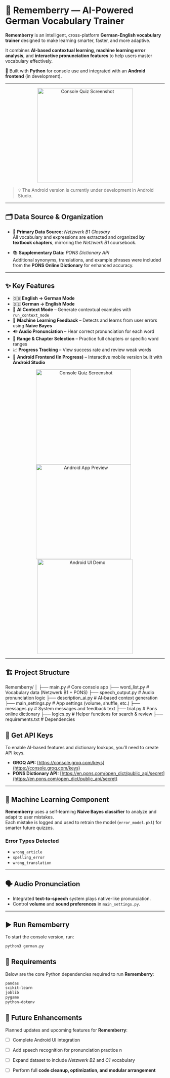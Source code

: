 # 🍓 Rememberry — AI-Powered German Vocabulary Trainer


**Rememberry** is an intelligent, cross-platform **German-English vocabulary trainer** designed to make learning smarter, faster, and more adaptive.  

It combines **AI-based contextual learning**, **machine learning error analysis**, and **interactive pronunciation features** to help users master vocabulary effectively.  

🧠 Built with **Python** for console use and integrated with an **Android frontend** (in development).

---

<p align="center">
  <img src="https://github.com/RaviVermarv05/German-vocab/blob/master/StartPage2.png?raw=true" alt="Console Quiz Screenshot" width="300"/>
</p>


> 💡 The Android version is currently under development in Android Studio.

---

## 🗂️ Data Source & Organization

- 📖 **Primary Data Source:** *Netzwerk B1 Glossary*  
  All vocabulary and expressions are extracted and organized **by textbook chapters**, mirroring the *Netzwerk B1* coursebook.  

- 📚 **Supplementary Data:** *PONS Dictionary API*  
  Additional synonyms, translations, and example phrases were included from the **PONS Online Dictionary** for enhanced accuracy.

---

## ✨ Key Features

- 🇬🇧 **English → German Mode**  
- 🇩🇪 **German → English Mode**  
- 🤖 **AI Context Mode** – Generate contextual examples with `run_context_mode`  
- 🧠 **Machine Learning Feedback** – Detects and learns from user errors using **Naive Bayes**  
- 🔊 **Audio Pronunciation** – Hear correct pronunciation for each word  
- 🎯 **Range & Chapter Selection** – Practice full chapters or specific word ranges  
- 📈 **Progress Tracking** – View success rate and review weak words  
- 📱 **Android Frontend (In Progress)** – Interactive mobile version built with **Android Studio**

   

<p align="center">
  <img src="https://github.com/RaviVermarv05/German-vocab/blob/master/Mode%20Selection.png?raw=true" alt="Console Quiz Screenshot" alt="Console Screenshot" width="300" style="margin-right: 10px;"/>
  <img src="https://github.com/RaviVermarv05/German-vocab/blob/master/Match%20to%20Deutsch%20-%203.png?raw=true" alt="Android App Preview" width="300" style="margin-right: 10px;"/>
  <img src="https://github.com/RaviVermarv05/German-vocab/blob/master/Match%20to%20English.png?raw=true" alt="Android UI Demo" width="300"/>
</p>


---

## 🏗️ Project Structure

Rememberry/
│
├── main.py # Core console app
├── word_list.py # Vocabulary data (Netzwerk B1 + PONS)
├── speech_output.py # Audio pronunciation logic
├── description_ai.py # AI-based context generation
├── main_settings.py # App settings (volume, shuffle, etc.)
├── messages.py # System messages and feedback text
├── trial.py # Pons online dictionary
├── logics.py # Helper functions for search & review
├── requirements.txt # Dependencies


## 🔗 Get API Keys

To enable AI-based features and dictionary lookups, you’ll need to create API keys.

- **GROQ API:** [https://console.groq.com/keys](https://console.groq.com/keys)  
- **PONS Dictionary API:** [https://en.pons.com/open_dict/public_api/secret](https://en.pons.com/open_dict/public_api/secret)

---

## 🧠 Machine Learning Component

**Rememberry** uses a self-learning **Naive Bayes classifier** to analyze and adapt to user mistakes.  
Each mistake is logged and used to retrain the model (`error_model.pkl`) for smarter future quizzes.

### Error Types Detected
- `wrong_article`
- `spelling_error`
- `wrong_translation`

---

## 🗣️ Audio Pronunciation

- Integrated **text-to-speech** system plays native-like pronunciation.  
- Control **volume** and **sound preferences** in `main_settings.py`.

---
## ▶️ Run Rememberry

To start the console version, run:

```bash
python3 german.py
```

## 🧾 Requirements

Below are the core Python dependencies required to run **Rememberry**:

```txt
pandas
scikit-learn
joblib
pygame
python-dotenv
```

## 🚀 Future Enhancements

Planned updates and upcoming features for **Rememberry**:

- [ ] Complete Android UI integration  
- [ ] Add speech recognition for pronunciation practice  n  
- [ ] Expand dataset to include *Netzwerk B2* and *C1* vocabulary
- [ ] Perform full **code cleanup, optimization, and modular arrangement**


